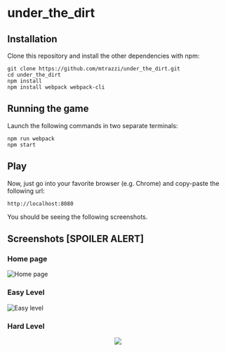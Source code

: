 # under_the_dirt

## Installation

Clone this repository and install the other dependencies with npm:

```
git clone https://github.com/mtrazzi/under_the_dirt.git
cd under_the_dirt
npm install
npm install webpack webpack-cli
```

## Running the game

Launch the following commands in two separate terminals:
```
npm run webpack
npm start
```

## Play

Now, just go into your favorite browser (e.g. Chrome) and copy-paste the following url:

``http://localhost:8080``

You should be seeing the following screenshots.

## Screenshots [SPOILER ALERT]

### Home page

![Home page](img/intro.png)

### Easy Level

![Easy level](img/easy.png)

### Hard Level
<p align="center">
<img src="img/hard.png" align="center">
</p>
